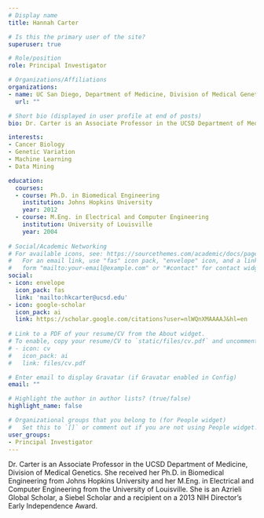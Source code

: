 ```yaml
---
# Display name
title: Hannah Carter

# Is this the primary user of the site?
superuser: true

# Role/position
role: Principal Investigator

# Organizations/Affiliations
organizations:
- name: UC San Diego, Department of Medicine, Division of Medical Genetics
  url: ""

# Short bio (displayed in user profile at end of posts)
bio: Dr. Carter is an Associate Professor in the UCSD Department of Medicine, Division of Medical Genetics. She received her Ph.D. in Biomedical Engineering from Johns Hopkins University and her M.Eng. in Electrical and Computer Engineering from the University of Louisville. She is an Azrieli Global Scholar, a Siebel Scholar and a recipient on a 2013 NIH Director’s Early Independence Award.

interests:
- Cancer Biology
- Genetic Variation
- Machine Learning
- Data Mining

education:
  courses:
  - course: Ph.D. in Biomedical Engineering
    institution: Johns Hopkins University
    year: 2012
  - course: M.Eng. in Electrical and Computer Engineering
    institution: University of Louisville
    year: 2004
    
# Social/Academic Networking
# For available icons, see: https://sourcethemes.com/academic/docs/page-builder/#icons
#   For an email link, use "fas" icon pack, "envelope" icon, and a link in the
#   form "mailto:your-email@example.com" or "#contact" for contact widget.
social:
- icon: envelope
  icon_pack: fas
  link: 'mailto:hkcarter@ucsd.edu'
- icon: google-scholar
  icon_pack: ai
  link: https://scholar.google.com/citations?user=nlWQnXMAAAAJ&hl=en
  
# Link to a PDF of your resume/CV from the About widget.
# To enable, copy your resume/CV to `static/files/cv.pdf` and uncomment the lines below.
# - icon: cv
#   icon_pack: ai
#   link: files/cv.pdf

# Enter email to display Gravatar (if Gravatar enabled in Config)
email: ""

# Highlight the author in author lists? (true/false)
highlight_name: false

# Organizational groups that you belong to (for People widget)
#   Set this to `[]` or comment out if you are not using People widget.
user_groups:
- Principal Investigator
---
```


Dr. Carter is an Associate Professor in the UCSD Department of Medicine, Division of Medical Genetics. She received her Ph.D. in Biomedical Engineering from Johns Hopkins University and her M.Eng. in Electrical and Computer Engineering from the University of Louisville. She is an Azrieli Global Scholar, a Siebel Scholar and a recipient on a 2013 NIH Director’s Early Independence Award.